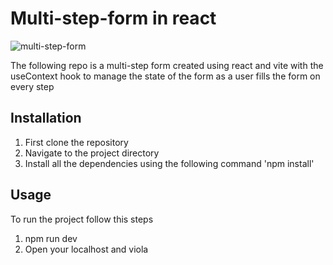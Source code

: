# Multi-step-form in react

![multi-step-form](https://github.com/ch1n069/React-multi-step-form/assets/82473156/d1e17eea-cf0c-4c8e-b619-b34730793f57)

The following repo is a multi-step form created using react and vite with the useContext hook to
manage the state of the form as a user fills the form on every step

## Installation

1. First clone the repository
2. Navigate to the project directory
3. Install all the dependencies using the following command 'npm install'

## Usage

To run the project follow this steps

1.  npm run dev
2.  Open your localhost and viola
